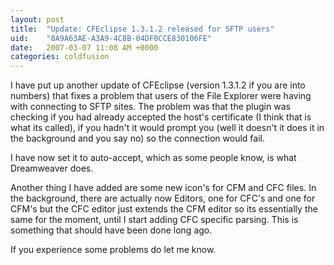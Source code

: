 ```yaml
---
layout: post
title:  "Update: CFEclipse 1.3.1.2 released for SFTP users"
uid:	"8A9A63AE-A3A9-4C8B-04DF0CCE830106FE"
date:   2007-03-07 11:08 AM +0000
categories: coldfusion
---
```

I have put up another update of CFEclipse (version 1.3.1.2 if you are into numbers) that fixes a problem that users of the File Explorer were having with connecting to SFTP sites. The problem was that the plugin was checking if you had already accepted the host's certificate (I think that is what its called), if you hadn't it would prompt you (well it doesn't it does it in the background and you say no) so the connection would fail.

I have now set it to auto-accept, which as some people know, is what Dreamweaver does.

Another thing I have added are some new icon's for CFM and CFC files. In the background, there are actually now Editors, one for CFC's and one for CFM's but the CFC editor just extends the CFM editor so its essentially the same for the moment, until I start adding CFC specific parsing. This is something that should have been done long ago.

If you experience some problems do let me know.